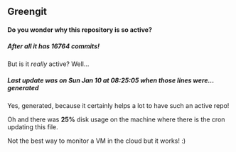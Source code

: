 ## Greengit

#### Do you wonder why this repository is so active?

##### After all it has 16764 commits!

But is it *really* active? Well...

##### Last update was on Sun Jan 10 at 08:25:05 when those lines were... generated

Yes, generated, because it certainly helps a lot to have such an active repo!

Oh and there was **25%** disk usage on the machine
where there is the cron updating this file.

Not the best way to monitor a VM in the cloud but it works! :)

